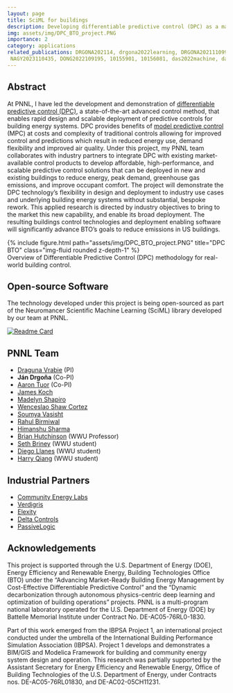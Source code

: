 ```yaml
---
layout: page
title: SciML for buildings
description: Developing differentiable predictive control (DPC) as a market-ready technology for energy-efficient building control.
img: assets/img/DPC_BTO_project.PNG
importance: 2
category: applications
related_publications: DRGONA202114, drgona2022learning, DRGONA2021110992, DRGONA202280, DrgonaDSCC2020, DRGONA2020190,
 NAGY2023110435, DONG2022109195, 10155901, 10156081, das2022machine, das2022machine, Blum2021, bs2021_30806
---
```



## Abstract 
At PNNL, I have led the development and demonstration of 
[differentiable predictive control (DPC)](https://www.sciencedirect.com/science/article/pii/S0959152422000981), a state-of-the-art advanced control method,
that enables rapid design and scalable deployment of predictive controls for
building energy systems. DPC provides benefits of 
[model predictive control](https://en.wikipedia.org/wiki/Model_predictive_control) 
(MPC) at costs and complexity
of traditional controls allowing for improved control and predictions which result in reduced energy use,
demand flexibility and improved air quality. 
Under this project, my PNNL team collaborates with industry partners to integrate
DPC with existing market-available control products to develop affordable, high-performance, and scalable
predictive control solutions that can be deployed in new and existing buildings to reduce energy, peak demand,
greenhouse gas emissions, and improve occupant comfort. The project will demonstrate the DPC
technology’s flexibility in design and deployment to industry use cases and underlying building energy
systems without substantial, bespoke rework. This applied research is directed by industry objectives to bring to the
market this new capability, and enable its broad deployment. The resulting buildings control technologies and
deployment enabling software will significantly advance BTO’s goals to reduce emissions in US buildings.


<div class="row">
    <div class="col-sm mt-3 mt-md-0">
        {% include figure.html path="assets/img/DPC_BTO_project.PNG" title="DPC BTO" class="img-fluid rounded z-depth-1" %}
    </div>
</div>
<div class="caption">
    Overview of Differentiable Predictive Control (DPC) methodology for real-world building control.
</div>


## Open-source Software 

The technology developed under this project is being open-sourced 
as part of the Neuromancer Scientific Machine Learning (SciML) library developed by our team at PNNL.

[![Readme Card](https://github-readme-stats.vercel.app/api/pin/?username=pnnl&repo=neuromancer)](https://github.com/pnnl/neuromancer)


## PNNL Team
- [Draguna Vrabie](https://www.pnnl.gov/people/draguna-vrabie-phd) (PI)
- **Ján Drgoňa** (Co-PI)
- [Aaron Tuor](https://www.linkedin.com/in/aarontuor/) (Co-PI)
- [James Koch](https://www.linkedin.com/in/james-koch-5285a87a/)
- [Madelyn Shapiro](https://www.linkedin.com/in/m-shapiro/)
- [Wenceslao Shaw Cortez](https://shawcortez.wordpress.com/)
- [Soumya Vasisht](https://www.linkedin.com/in/m-shapiro/)
- [Rahul Birmiwal](https://www.linkedin.com/in/rahul-birmiwal009/)
- [Himanshu Sharma](https://www.linkedin.com/in/hsharma2328/)
- [Brian Hutchinson](https://www.linkedin.com/in/brian-hutchinson-7a8b0857/) (WWU Professor)
- [Seth Briney](https://www.linkedin.com/in/sethlbriney/) (WWU student)
- [Diego Llanes](https://www.linkedin.com/in/diego-llanes-ai/) (WWU student)
- [Harry Qiang](https://www.linkedin.com/in/harry-qiang-23417151/) (WWU student)


## Industrial Partners
- [Community Energy Labs](https://communityenergylabs.com/)
- [Verdigris](https://verdigris.co/)
- [Elexity](https://www.elexity.io/)
- [Delta Controls](https://deltacontrols.com/)
- [PassiveLogic](https://passivelogic.com/)


## Acknowledgements
This project is supported through the U.S. Department of Energy (DOE),
Energy Efficiency and Renewable Energy, Building Technologies Office (BTO) under the 
“Advancing Market-Ready Building Energy Management by Cost-Effective Differentiable Predictive Control” 
and the “Dynamic decarbonization through autonomous physics-centric deep learning and optimization of building operations” projects. 
 PNNL is a multi-program national laboratory operated for the U.S. Department of Energy (DOE) 
by Battelle Memorial Institute under Contract No. DE-AC05-76RL0-1830.

Part of this work emerged from the IBPSA Project 1, an international project conducted under the umbrella 
of the International Building Performance Simulation Association (IBPSA). 
Project 1 develops and demonstrates a BIM/GIS and Modelica Framework for building and 
community energy system design and operation. This research was partially supported by 
the Assistant Secretary for Energy Efficiency and Renewable Energy, Office of Building Technologies of the U.S. 
Department of Energy, under Contracts nos. DE-AC05-76RL01830, and DE-AC02-05CH11231.

